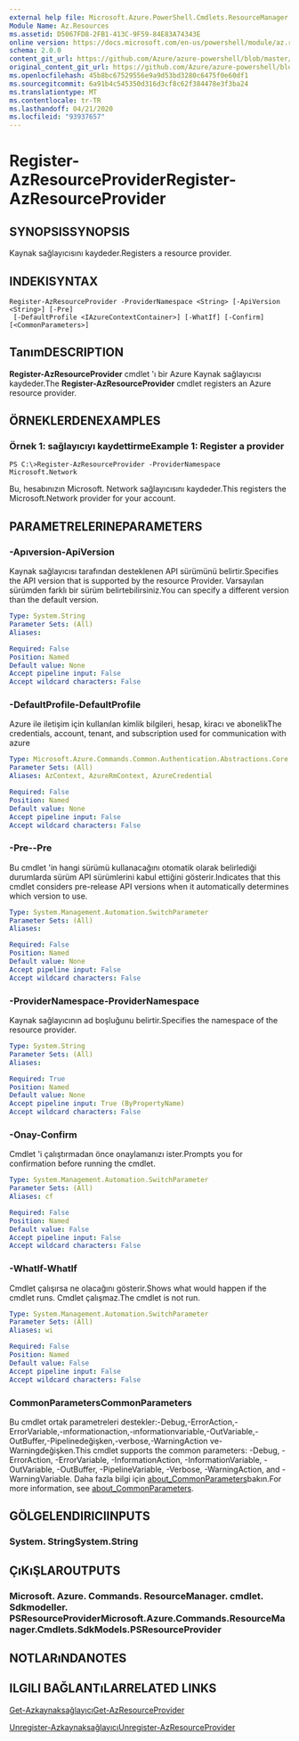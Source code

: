 ```yaml
---
external help file: Microsoft.Azure.PowerShell.Cmdlets.ResourceManager.dll-Help.xml
Module Name: Az.Resources
ms.assetid: D5067FD8-2FB1-413C-9F59-84E83A74343E
online version: https://docs.microsoft.com/en-us/powershell/module/az.resources/register-azresourceprovider
schema: 2.0.0
content_git_url: https://github.com/Azure/azure-powershell/blob/master/src/Resources/Resources/help/Register-AzResourceProvider.md
original_content_git_url: https://github.com/Azure/azure-powershell/blob/master/src/Resources/Resources/help/Register-AzResourceProvider.md
ms.openlocfilehash: 45b8bc67529556e9a9d53bd3280c6475f0e60df1
ms.sourcegitcommit: 6a91b4c545350d316d3cf8c62f384478e3f3ba24
ms.translationtype: MT
ms.contentlocale: tr-TR
ms.lasthandoff: 04/21/2020
ms.locfileid: "93937657"
---
```

# <span data-ttu-id="227c1-101">Register-AzResourceProvider</span><span class="sxs-lookup"><span data-stu-id="227c1-101">Register-AzResourceProvider</span></span>

## <span data-ttu-id="227c1-102">SYNOPSIS</span><span class="sxs-lookup"><span data-stu-id="227c1-102">SYNOPSIS</span></span>
<span data-ttu-id="227c1-103">Kaynak sağlayıcısını kaydeder.</span><span class="sxs-lookup"><span data-stu-id="227c1-103">Registers a resource provider.</span></span>

## <span data-ttu-id="227c1-104">INDEKI</span><span class="sxs-lookup"><span data-stu-id="227c1-104">SYNTAX</span></span>

```
Register-AzResourceProvider -ProviderNamespace <String> [-ApiVersion <String>] [-Pre]
 [-DefaultProfile <IAzureContextContainer>] [-WhatIf] [-Confirm] [<CommonParameters>]
```

## <span data-ttu-id="227c1-105">Tanım</span><span class="sxs-lookup"><span data-stu-id="227c1-105">DESCRIPTION</span></span>
<span data-ttu-id="227c1-106">**Register-AzResourceProvider** cmdlet 'ı bir Azure Kaynak sağlayıcısı kaydeder.</span><span class="sxs-lookup"><span data-stu-id="227c1-106">The **Register-AzResourceProvider** cmdlet registers an Azure resource provider.</span></span>

## <span data-ttu-id="227c1-107">ÖRNEKLERDEN</span><span class="sxs-lookup"><span data-stu-id="227c1-107">EXAMPLES</span></span>

### <span data-ttu-id="227c1-108">Örnek 1: sağlayıcıyı kaydettirme</span><span class="sxs-lookup"><span data-stu-id="227c1-108">Example 1: Register a provider</span></span>
```
PS C:\>Register-AzResourceProvider -ProviderNamespace Microsoft.Network
```

<span data-ttu-id="227c1-109">Bu, hesabınızın Microsoft. Network sağlayıcısını kaydeder.</span><span class="sxs-lookup"><span data-stu-id="227c1-109">This registers the Microsoft.Network provider for your account.</span></span>

## <span data-ttu-id="227c1-110">PARAMETRELERINE</span><span class="sxs-lookup"><span data-stu-id="227c1-110">PARAMETERS</span></span>

### <span data-ttu-id="227c1-111">-Apıversion</span><span class="sxs-lookup"><span data-stu-id="227c1-111">-ApiVersion</span></span>
<span data-ttu-id="227c1-112">Kaynak sağlayıcısı tarafından desteklenen API sürümünü belirtir.</span><span class="sxs-lookup"><span data-stu-id="227c1-112">Specifies the API version that is supported by the resource Provider.</span></span>
<span data-ttu-id="227c1-113">Varsayılan sürümden farklı bir sürüm belirtebilirsiniz.</span><span class="sxs-lookup"><span data-stu-id="227c1-113">You can specify a different version than the default version.</span></span>

```yaml
Type: System.String
Parameter Sets: (All)
Aliases:

Required: False
Position: Named
Default value: None
Accept pipeline input: False
Accept wildcard characters: False
```

### <span data-ttu-id="227c1-114">-DefaultProfile</span><span class="sxs-lookup"><span data-stu-id="227c1-114">-DefaultProfile</span></span>
<span data-ttu-id="227c1-115">Azure ile iletişim için kullanılan kimlik bilgileri, hesap, kiracı ve abonelik</span><span class="sxs-lookup"><span data-stu-id="227c1-115">The credentials, account, tenant, and subscription used for communication with azure</span></span>

```yaml
Type: Microsoft.Azure.Commands.Common.Authentication.Abstractions.Core.IAzureContextContainer
Parameter Sets: (All)
Aliases: AzContext, AzureRmContext, AzureCredential

Required: False
Position: Named
Default value: None
Accept pipeline input: False
Accept wildcard characters: False
```

### <span data-ttu-id="227c1-116">-Pre-</span><span class="sxs-lookup"><span data-stu-id="227c1-116">-Pre</span></span>
<span data-ttu-id="227c1-117">Bu cmdlet 'in hangi sürümü kullanacağını otomatik olarak belirlediği durumlarda sürüm API sürümlerini kabul ettiğini gösterir.</span><span class="sxs-lookup"><span data-stu-id="227c1-117">Indicates that this cmdlet considers pre-release API versions when it automatically determines which version to use.</span></span>

```yaml
Type: System.Management.Automation.SwitchParameter
Parameter Sets: (All)
Aliases:

Required: False
Position: Named
Default value: None
Accept pipeline input: False
Accept wildcard characters: False
```

### <span data-ttu-id="227c1-118">-ProviderNamespace</span><span class="sxs-lookup"><span data-stu-id="227c1-118">-ProviderNamespace</span></span>
<span data-ttu-id="227c1-119">Kaynak sağlayıcının ad boşluğunu belirtir.</span><span class="sxs-lookup"><span data-stu-id="227c1-119">Specifies the namespace of the resource provider.</span></span>

```yaml
Type: System.String
Parameter Sets: (All)
Aliases:

Required: True
Position: Named
Default value: None
Accept pipeline input: True (ByPropertyName)
Accept wildcard characters: False
```

### <span data-ttu-id="227c1-120">-Onay</span><span class="sxs-lookup"><span data-stu-id="227c1-120">-Confirm</span></span>
<span data-ttu-id="227c1-121">Cmdlet 'i çalıştırmadan önce onaylamanızı ister.</span><span class="sxs-lookup"><span data-stu-id="227c1-121">Prompts you for confirmation before running the cmdlet.</span></span>

```yaml
Type: System.Management.Automation.SwitchParameter
Parameter Sets: (All)
Aliases: cf

Required: False
Position: Named
Default value: False
Accept pipeline input: False
Accept wildcard characters: False
```

### <span data-ttu-id="227c1-122">-WhatIf</span><span class="sxs-lookup"><span data-stu-id="227c1-122">-WhatIf</span></span>
<span data-ttu-id="227c1-123">Cmdlet çalışırsa ne olacağını gösterir.</span><span class="sxs-lookup"><span data-stu-id="227c1-123">Shows what would happen if the cmdlet runs.</span></span>
<span data-ttu-id="227c1-124">Cmdlet çalışmaz.</span><span class="sxs-lookup"><span data-stu-id="227c1-124">The cmdlet is not run.</span></span>

```yaml
Type: System.Management.Automation.SwitchParameter
Parameter Sets: (All)
Aliases: wi

Required: False
Position: Named
Default value: False
Accept pipeline input: False
Accept wildcard characters: False
```

### <span data-ttu-id="227c1-125">CommonParameters</span><span class="sxs-lookup"><span data-stu-id="227c1-125">CommonParameters</span></span>
<span data-ttu-id="227c1-126">Bu cmdlet ortak parametreleri destekler:-Debug,-ErrorAction,-ErrorVariable,-ınformationaction,-ınformationvariable,-OutVariable,-OutBuffer,-Pipelinedeğişken,-verbose,-WarningAction ve-Warningdeğişken.</span><span class="sxs-lookup"><span data-stu-id="227c1-126">This cmdlet supports the common parameters: -Debug, -ErrorAction, -ErrorVariable, -InformationAction, -InformationVariable, -OutVariable, -OutBuffer, -PipelineVariable, -Verbose, -WarningAction, and -WarningVariable.</span></span> <span data-ttu-id="227c1-127">Daha fazla bilgi için [about_CommonParameters](http://go.microsoft.com/fwlink/?LinkID=113216)bakın.</span><span class="sxs-lookup"><span data-stu-id="227c1-127">For more information, see [about_CommonParameters](http://go.microsoft.com/fwlink/?LinkID=113216).</span></span>

## <span data-ttu-id="227c1-128">GÖLGELENDIRICI</span><span class="sxs-lookup"><span data-stu-id="227c1-128">INPUTS</span></span>

### <span data-ttu-id="227c1-129">System. String</span><span class="sxs-lookup"><span data-stu-id="227c1-129">System.String</span></span>

## <span data-ttu-id="227c1-130">ÇıKıŞLAR</span><span class="sxs-lookup"><span data-stu-id="227c1-130">OUTPUTS</span></span>

### <span data-ttu-id="227c1-131">Microsoft. Azure. Commands. ResourceManager. cmdlet. Sdkmodeller. PSResourceProvider</span><span class="sxs-lookup"><span data-stu-id="227c1-131">Microsoft.Azure.Commands.ResourceManager.Cmdlets.SdkModels.PSResourceProvider</span></span>

## <span data-ttu-id="227c1-132">NOTLARıNDA</span><span class="sxs-lookup"><span data-stu-id="227c1-132">NOTES</span></span>

## <span data-ttu-id="227c1-133">ILGILI BAĞLANTıLAR</span><span class="sxs-lookup"><span data-stu-id="227c1-133">RELATED LINKS</span></span>

[<span data-ttu-id="227c1-134">Get-Azkaynaksağlayıcı</span><span class="sxs-lookup"><span data-stu-id="227c1-134">Get-AzResourceProvider</span></span>](./Get-AzResourceProvider.md)

[<span data-ttu-id="227c1-135">Unregister-Azkaynaksağlayıcı</span><span class="sxs-lookup"><span data-stu-id="227c1-135">Unregister-AzResourceProvider</span></span>](./Unregister-AzResourceProvider.md)


